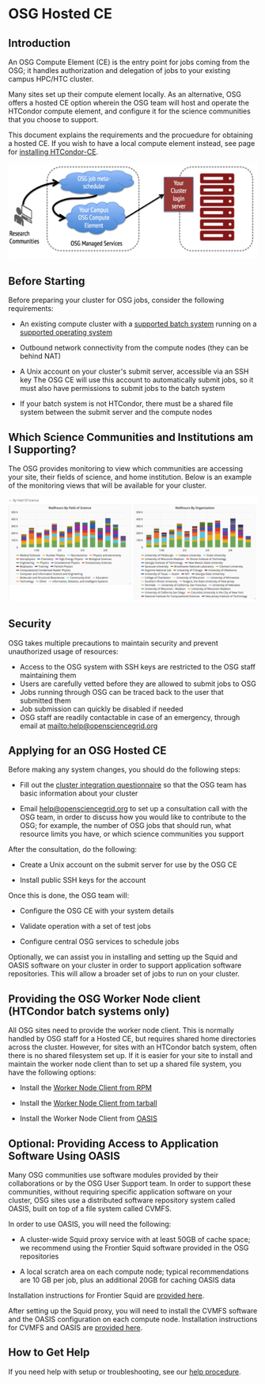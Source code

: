 OSG Hosted CE
=============


Introduction
------------

An OSG Compute Element (CE) is the entry point for jobs coming from the OSG;
it handles authorization and delegation of jobs to your existing campus HPC/HTC cluster.

Many sites set up their compute element locally.
As an alternative, OSG offers a hosted CE option
wherein the OSG team will host and operate the HTCondor compute element,
and configure it for the science communities that you choose to support.

This document explains the requirements and the procuedure for obtaining a hosted CE.
If you wish to have a local compute element instead,
see page for [installing HTCondor-CE](/compute-element/install-htcondor-ce).

![managed services diagram](/compute-element/img/managed_services_diagram.png)


Before Starting
---------------

Before preparing your cluster for OSG jobs, consider the following requirements:

-   An existing compute cluster with a [supported batch system](/index.md#prepare-the-batch-system)
    running on a [supported operating system](/release/supported_platforms)

-   Outbound network connectivity from the compute nodes (they can be behind NAT)

-   A Unix account on your cluster's submit server, accessible via an SSH key
    The OSG CE will use this account to automatically submit jobs,
    so it must also have permissions to submit jobs to the batch system

-   If your batch system is not HTCondor,
    there must be a shared file system between the submit server and the compute nodes


Which Science Communities and Institutions am I Supporting?
-----------------------------------------------------------

The OSG provides monitoring to view which communities are accessing your site, their fields of science, and home institution.
Below is an example of the monitoring views that will be available for your cluster.

![monitoring graphs](/compute-element/img/monitoring_graphs.png)


Security
--------

OSG takes multiple precautions to maintain security and prevent unauthorized
usage of resources:

-   Access to the OSG system with SSH keys are restricted to the OSG staff maintaining them
-   Users are carefully vetted before they are allowed to submit jobs to OSG
-   Jobs running through OSG can be traced back to the user that submitted them
-   Job submission can quickly be disabled if needed
-   OSG staff are readily contactable in case of an emergency,
    through email at <mailto:help@opensciencegrid.org>


Applying for an OSG Hosted CE
-----------------------------

Before making any system changes, you should do the following steps:

-   Fill out the [cluster integration questionnaire](http://goo.gl/forms/8OukxsyG6KBSGHuR2)
    so that the OSG team has basic information about your cluster

-   Email [help@opensciencegrid.org](mailto:help@opensciencegrid.org)
    to set up a consultation call with the OSG team,
    in order to discuss how you would like to contribute to the OSG;
    for example, the number of OSG jobs that should run, what resource limits you have,
    or which science communities you support

After the consultation, do the following:

-   Create a Unix account on the submit server for use by the OSG CE

-   Install public SSH keys for the account

Once this is done, the OSG team will:

-   Configure the OSG CE with your system details

-   Validate operation with a set of test jobs

-   Configure central OSG services to schedule jobs

Optionally, we can assist you in installing and setting up the Squid and OASIS software on your cluster
in order to support application software repositories.
This will allow a broader set of jobs to run on your cluster.


Providing the OSG Worker Node client (HTCondor batch systems only)
------------------------------------------------------------------

All OSG sites need to provide the worker node client.
This is normally handled by OSG staff for a Hosted CE, but requires shared home directories across the cluster.
However, for sites with an HTCondor batch system, often there is no shared filesystem set up.
If it is easier for your site to install and maintain the worker node client than to set up a shared file system, you have the following options:

-   Install the [Worker Node Client from RPM](/worker-node/install-wn)

-   Install the [Worker Node Client from tarball](/worker-node/install-wn-tarball)

-   Install the Worker Node Client from [OASIS](/worker-node/install-wn-oasis)


**Optional**: Providing Access to Application Software Using OASIS
------------------------------------------------------------------

Many OSG communities use software modules provided by their collaborations or by the OSG User Support team.
In order to support these communities, without requiring specific application software on your cluster,
OSG sites use a distributed software repository system called OASIS,
built on top of a file system called CVMFS.

In order to use OASIS, you will need the following:

-   A cluster-wide Squid proxy service with at least 50GB of cache space;
    we recommend using the Frontier Squid software provided in the OSG repositories

-   A local scratch area on each compute node; typical recommendations are 10 GB per job,
    plus an additional 20GB for caching OASIS data

Installation instructions for Frontier Squid are [provided here](/data/frontier-squid).

After setting up the Squid proxy, you will need to install the CVMFS software and the OASIS configuration
on each compute node.
Installation instructions for CVMFS and OASIS are [provided here](/worker-node/install-cvmfs).


How to Get Help
---------------

If you need help with setup or troubleshooting, see our [help procedure](/common/help).

